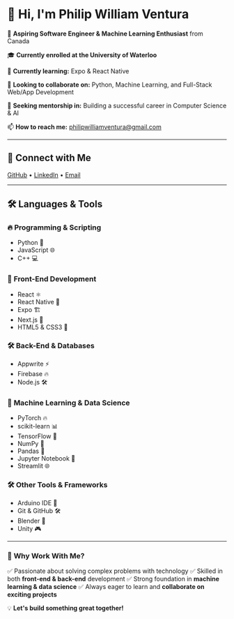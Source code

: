 # 👋 Hi, I'm Philip William Ventura

🚀 **Aspiring Software Engineer & Machine Learning Enthusiast** from Canada

🎓 **Currently enrolled at the University of Waterloo**

🌱 **Currently learning:** Expo & React Native

👯 **Looking to collaborate on:** Python, Machine Learning, and Full-Stack Web/App Development

🤝 **Seeking mentorship in:** Building a successful career in Computer Science & AI

📫 **How to reach me:** philipwilliamventura@gmail.com

---

## 🔗 Connect with Me
[GitHub](https://github.com/philipwilliamventura) • [LinkedIn](https://linkedin.com/in/philipwilliamventura) • [Email](mailto:philipwilliamventura@gmail.com)

---

## 🛠️ Languages & Tools

### 🔥 **Programming & Scripting**
- Python 🐍
- JavaScript 🌐
- C++ 💻

### 🎨 **Front-End Development**
- React ⚛️
- React Native 📱
- Expo 🏗️
- Next.js 🚀
- HTML5 & CSS3 🎨

### 🛠️ **Back-End & Databases**
- Appwrite ⚡
- Firebase 🔥
- Node.js 🛠️

### 🤖 **Machine Learning & Data Science**
- PyTorch 🔥
- scikit-learn 📊
- TensorFlow 🧠
- NumPy 🔢
- Pandas 🐼
- Jupyter Notebook 📓
- Streamlit 🌐

### 🛠️ **Other Tools & Frameworks**
- Arduino IDE 🤖
- Git & GitHub 🛠️
- Blender 🎨
- Unity 🎮

---

### 🌟 **Why Work With Me?**
✅ Passionate about solving complex problems with technology
✅ Skilled in both **front-end & back-end** development
✅ Strong foundation in **machine learning & data science**
✅ Always eager to learn and **collaborate on exciting projects**

💡 **Let's build something great together!**

